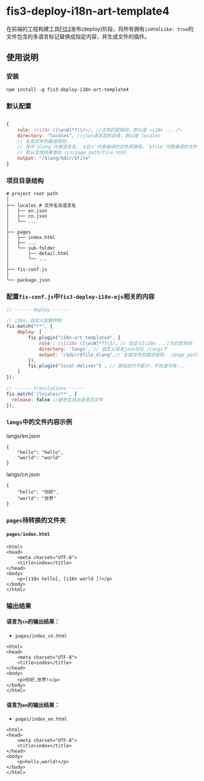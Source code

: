 # fis3-deploy-i18n-art-template4 

在前端的工程构建工具[FIS3](http://fis.baidu.com/)发布(deploy)阶段，将所有拥有`isHtmlLike: true`的文件包含的多语言标记替换成指定内容，并生成文件的插件。

## 使用说明
### 安装
```shell
npm install -g fis3-deploy-i18n-art-template4
```

### 默认配置
```javascript

{
    rule: /<i18n ([\w\W]*?)\/>/, //正则匹配规则，默认是 <i18n ... />
    directory: "locales", //json语言包的目录，默认是 locales
    // 生成文件的路径规则，
    // 其中`$lang`代表语言名，`$dir`代表编译的文件原路径，`$file`代表编译的文件名，
    // 默认生成结果类似 /cn/page_path/file.html
    output: "/$lang/$dir/$file" 
}
```


### 项目目录结构
```
# project root path
│
├── locales # 文件名及语言名
│   ├── en.json
│   ├── cn.json
│   └── ...
│
├── pages
│   ├── index.html
│   ├── ...
│   └── sub-folder
│       ├── detail.html
│       └── ...
│
├── fis-conf.js
│
└── package.json
```

### 配置`fis-conf.js`中`fis3-deploy-i18n-ejs`相关的内容
``` javascript
// ------ deploy ------

// i18n，自定义配置样例
fis.match("**", {
	deploy: [
		fis.plugin("i18n-art-template4", {
			rule : /\[i18n ([\w\W]*?)\]/, // 自定义[i18n ...]为匹配规则
			directory: 'langs', // 自定义语言json包在 /langs下
			output: "/$dir/$file_$lang",// 生成文件的路径规则， /page_path/file_cn.html
		}), 
		fis.plugin("local-deliver") , // 貌似这行不能少，不知道为啥...
	]
});

// ------ translations ------
fis.match('/locales/**', {
  release: false //避免生成出语言包文件
});

```

### `langs`中的文件内容示例
langs/en.json
```
{
    "hello": "hello",
    "world": "world"
}
```

langs/cn.json
```
{
    "hello": "你好",
    "world": "世界"
}
```

### `pages`待转换的文件夹
#### `pages/index.html`
```
<html>
<head>
    <meta charset="UTF-8">
    <title>index</title>
</head>
<body>
    <p>[i18n hello], [i18n world ]!</p>
</body>
</html>
```

### 输出结果
#### 语言为`cn`的输出结果：
- `pages/index_cn.html`
```
<html>
<head>
    <meta charset="UTF-8">
    <title>index</title>
</head>
<body>
    <p>你好,世界!</p>
</body>
</html>
```

#### 语言为`en`的输出结果：
- `pages/index_en.html`
```
<html>
<head>
    <meta charset="UTF-8">
    <title>index</title>
</head>
<body>
    <p>hello,world!</p>
</body>
</html>
```

